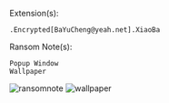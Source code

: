 Extension(s): 
```
.Encrypted[BaYuCheng@yeah.net].XiaoBa
```
Ransom Note(s): 
```
Popup Window
Wallpaper
```
![ransomnote](https://github.com/amdfanboi/rnsmdb/blob/06d69d5b06f2490e89661c46673c6f485cd81e19/XiaoBa/English/ransomnote.PNG)
![wallpaper](https://github.com/amdfanboi/rnsmdb/blob/06d69d5b06f2490e89661c46673c6f485cd81e19/XiaoBa/English/_XiaoBa_Info_.bmp)
